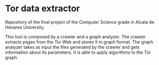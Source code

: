 # Tor data extractor

Repository of the final project of the Computer Science grade in Alcala de Henares University.

This tool is composed by a crawler and a graph analyzer. The crawler extracts pages from the Tor Web and stores it in graph format. The graph analyzer takes as input the files generated by the crawler and gets information about its parameters. It is able to apply algorithms to the Tor graph.
